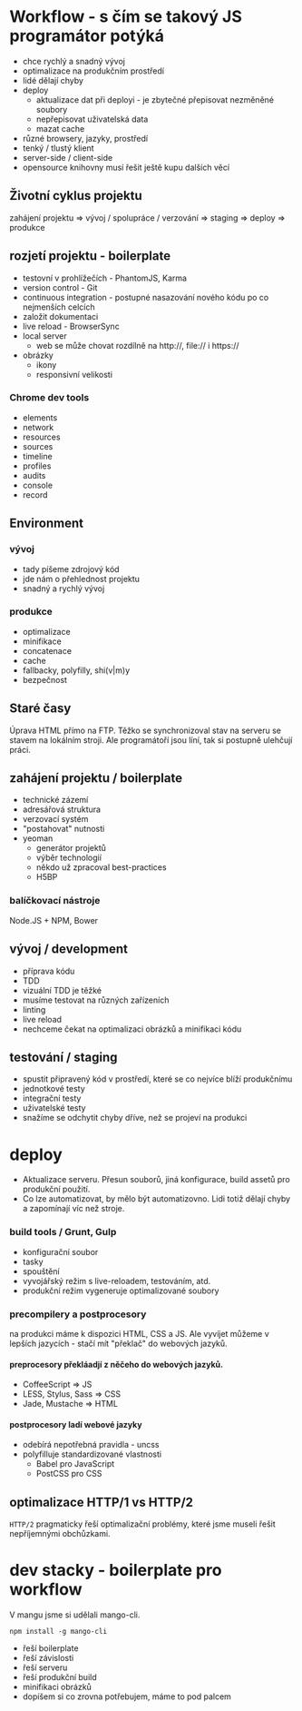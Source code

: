 # Workflow - s čím se takový JS programátor potýká

- chce rychlý a snadný vývoj
- optimalizace na produkčním prostředí
- lidé dělají chyby
- deploy
  - aktualizace dat při deployi - je zbytečné přepisovat nezměněné soubory
  - nepřepisovat uživatelská data
  - mazat cache
- různé browsery, jazyky, prostředí
- tenký / tlustý klient
- server-side / client-side
- opensource knihovny musí řešit ještě kupu dalších věcí

## Životní cyklus projektu

zahájení projektu => vývoj / spolupráce / verzování => staging => deploy => produkce

## rozjetí projektu - boilerplate
- testovní v prohlížečích - PhantomJS, Karma
- version control - Git
- continuous integration - postupné nasazování nového kódu po co nejmenších celcích
- založit dokumentaci
- live reload - BrowserSync
- local server
  - web se může chovat rozdílně na http://, file:// i https://
- obrázky
  - ikony
  - responsivní velikosti

### Chrome dev tools

- elements
- network
- resources
- sources
- timeline
- profiles
- audits
- console
- record

## Environment

### vývoj

- tady píšeme zdrojový kód
- jde nám o přehlednost projektu
- snadný a rychlý vývoj

### produkce

- optimalizace
- minifikace
- concatenace
- cache
- fallbacky, polyfilly, shi(v|m)y
- bezpečnost

## Staré časy

Úprava HTML přímo na FTP. Těžko se synchronizoval stav na serveru se stavem na lokálním stroji. Ale programátoří jsou líní, tak si postupně ulehčují práci.

## zahájení projektu / boilerplate

- technické zázemí
- adresářová struktura
- verzovací systém
- "postahovat" nutnosti
- yeoman
  - generátor projektů
  - výběr technologií
  - někdo už zpracoval best-practices
  - H5BP

### balíčkovací nástroje

Node.JS + NPM, Bower

## vývoj / development

- příprava kódu
- TDD
- vizuální TDD je těžké
- musíme testovat na různých zařízeních
- linting
- live reload
- nechceme čekat na optimalizaci obrázků a minifikaci kódu

## testování / staging

- spustit připravený kód v prostředí, které se co nejvíce blíží produkčnímu
- jednotkové testy
- integrační testy
- uživatelské testy
- snažíme se odchytit chyby dříve, než se projeví na produkci

# deploy

- Aktualizace serveru. Přesun souborů, jiná konfigurace, build assetů pro produkční použití.
- Co lze automatizovat, by mělo být automatizovno. Lidi totiž dělají chyby a zapomínají víc než stroje.

### build tools / Grunt, Gulp

- konfigurační soubor
- tasky
- spouštění
- vyvojářský režim s live-reloadem, testováním, atd.
- produkční režim vygeneruje optimalizované soubory

### precompilery a postprocesory

na produkci máme k dispozici HTML, CSS a JS. Ale vyvíjet můžeme v lepších jazycích - stačí mít "překlač" do webových jazyků.

#### preprocesory překláadjí z něčeho do webových jazyků.

- CoffeeScript => JS
- LESS, Stylus, Sass => CSS
- Jade, Mustache => HTML

#### postprocesory ladí webové jazyky

- odebírá nepotřebná pravidla - uncss
- polyfilluje standardizované vlastnosti
  - Babel pro JavaScript
  - PostCSS pro CSS

## optimalizace HTTP/1 vs HTTP/2

`HTTP/2` pragmaticky řeší optimalizační problémy, které jsme museli řešit nepříjemnými obchůzkami.

# dev stacky - boilerplate pro workflow

V mangu jsme si udělali mango-cli.

```
npm install -g mango-cli
```

- řeší boilerplate
- řeší závislosti
- řeší serveru
- řeší produkční build
- minifikaci obrázků
- dopíšem si co zrovna potřebujem, máme to pod palcem
